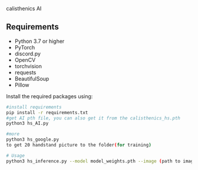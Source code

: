 calisthenics AI
## Requirements
- Python 3.7 or higher
- PyTorch
- discord.py
- OpenCV
- torchvision
- requests
- BeautifulSoup
- Pillow

Install the required packages using:
```bash
#install requirements
pip install -r requirements.txt
#get AI pth file, you can also get it from the calisthenics_hs.pth
python3 hs_AI.py

#more
python3 hs_google.py
to get 20 handstand picture to the folder(for training)

# Usage
python3 hs_inference.py --model model_weights.pth --image (path to image)
